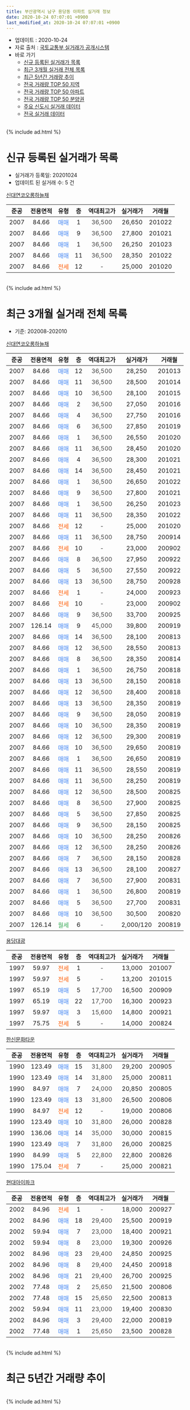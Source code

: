 ```yaml
---
title: 부산광역시 남구 용당동 아파트 실거래 정보
date: 2020-10-24 07:07:01 +0900
last_modified_at: 2020-10-24 07:07:01 +0900
---
```


* 업데이트 : 2020-10-24
* 자료 출처 : [국토교통부 실거래가 공개시스템](http://rt.molit.go.kr)
* 바로 가기
    * [신규 등록된 실거래가 목록](#신규-등록된-실거래가-목록)
    * [최근 3개월 실거래 전체 목록](#최근-3개월-실거래-전체-목록)
    * [최근 5년간 거래량 추이](#최근-5년간-거래량-추이)
    * [전국 거래량 TOP 50 지역](https://inasie.github.io/apt-trade-info/최근-3개월-전국에서-가장-거래가-많이-발생한-지역)
    * [전국 거래량 TOP 50 아파트](https://inasie.github.io/apt-trade-info/최근-3개월-전국에서-가장-거래가-많이-발생한-아파트)
    * [전국 거래량 TOP 50 분양권](https://inasie.github.io/apt-trade-info/최근-3개월-전국에서-가장-거래가-많이-발생한-분양권)
    * [주요 신도시 실거래 데이터](https://inasie.github.io/apt-trade-info/주요-신도시)
    * [전국 실거래 데이터](https://inasie.github.io/apt-trade-info/전국)
<br>
{% include ad.html %}
<br>

# 신규 등록된 실거래가 목록
* 실거래가 등록일: 20201024
* 업데이트 된 실거래 수: 5 건


[신대연코오롱하늘채](https://search.naver.com/search.naver?query=%EB%B6%80%EC%82%B0%EA%B4%91%EC%97%AD%EC%8B%9C+%EB%82%A8%EA%B5%AC+%EC%9A%A9%EB%8B%B9%EB%8F%99+%EC%8B%A0%EB%8C%80%EC%97%B0%EC%BD%94%EC%98%A4%EB%A1%B1%ED%95%98%EB%8A%98%EC%B1%84)

|준공|전용면적|유형|층|역대최고가|실거래가|거래월|
|:---:|:---:|:---:|:---:|:---:|:---:|:---:|
|2007|84.66|<span style="color:#4285f3">매매</span>|1|<span style="color:#444444">36,500</span>|26,650|201022|
|2007|84.66|<span style="color:#4285f3">매매</span>|9|<span style="color:#444444">36,500</span>|27,800|201021|
|2007|84.66|<span style="color:#4285f3">매매</span>|1|<span style="color:#444444">36,500</span>|26,250|201023|
|2007|84.66|<span style="color:#4285f3">매매</span>|11|<span style="color:#444444">36,500</span>|28,350|201022|
|2007|84.66|<span style="color:#ff5a00">전세</span>|12|<span style="color:#444444">-</span>|25,000|201020|


<br>
{% include ad.html %}
<br>

# 최근 3개월 실거래 전체 목록
* 기준: 202008-202010


[신대연코오롱하늘채](https://search.naver.com/search.naver?query=%EB%B6%80%EC%82%B0%EA%B4%91%EC%97%AD%EC%8B%9C+%EB%82%A8%EA%B5%AC+%EC%9A%A9%EB%8B%B9%EB%8F%99+%EC%8B%A0%EB%8C%80%EC%97%B0%EC%BD%94%EC%98%A4%EB%A1%B1%ED%95%98%EB%8A%98%EC%B1%84)

|준공|전용면적|유형|층|역대최고가|실거래가|거래월|
|:---:|:---:|:---:|:---:|:---:|:---:|:---:|
|2007|84.66|<span style="color:#4285f3">매매</span>|12|<span style="color:#444444">36,500</span>|28,250|201013|
|2007|84.66|<span style="color:#4285f3">매매</span>|11|<span style="color:#444444">36,500</span>|28,500|201014|
|2007|84.66|<span style="color:#4285f3">매매</span>|10|<span style="color:#444444">36,500</span>|28,100|201015|
|2007|84.66|<span style="color:#4285f3">매매</span>|2|<span style="color:#444444">36,500</span>|27,050|201016|
|2007|84.66|<span style="color:#4285f3">매매</span>|4|<span style="color:#444444">36,500</span>|27,750|201016|
|2007|84.66|<span style="color:#4285f3">매매</span>|6|<span style="color:#444444">36,500</span>|27,850|201019|
|2007|84.66|<span style="color:#4285f3">매매</span>|1|<span style="color:#444444">36,500</span>|26,550|201020|
|2007|84.66|<span style="color:#4285f3">매매</span>|11|<span style="color:#444444">36,500</span>|28,450|201020|
|2007|84.66|<span style="color:#4285f3">매매</span>|4|<span style="color:#444444">36,500</span>|28,300|201021|
|2007|84.66|<span style="color:#4285f3">매매</span>|14|<span style="color:#444444">36,500</span>|28,450|201021|
|2007|84.66|<span style="color:#4285f3">매매</span>|1|<span style="color:#444444">36,500</span>|26,650|201022|
|2007|84.66|<span style="color:#4285f3">매매</span>|9|<span style="color:#444444">36,500</span>|27,800|201021|
|2007|84.66|<span style="color:#4285f3">매매</span>|1|<span style="color:#444444">36,500</span>|26,250|201023|
|2007|84.66|<span style="color:#4285f3">매매</span>|11|<span style="color:#444444">36,500</span>|28,350|201022|
|2007|84.66|<span style="color:#ff5a00">전세</span>|12|<span style="color:#444444">-</span>|25,000|201020|
|2007|84.66|<span style="color:#4285f3">매매</span>|11|<span style="color:#444444">36,500</span>|28,750|200914|
|2007|84.66|<span style="color:#ff5a00">전세</span>|10|<span style="color:#444444">-</span>|23,000|200902|
|2007|84.66|<span style="color:#4285f3">매매</span>|8|<span style="color:#444444">36,500</span>|27,950|200922|
|2007|84.66|<span style="color:#4285f3">매매</span>|5|<span style="color:#444444">36,500</span>|27,550|200922|
|2007|84.66|<span style="color:#4285f3">매매</span>|13|<span style="color:#444444">36,500</span>|28,750|200928|
|2007|84.66|<span style="color:#ff5a00">전세</span>|1|<span style="color:#444444">-</span>|24,000|200923|
|2007|84.66|<span style="color:#ff5a00">전세</span>|10|<span style="color:#444444">-</span>|23,000|200902|
|2007|84.66|<span style="color:#4285f3">매매</span>|9|<span style="color:#444444">36,500</span>|33,700|200925|
|2007|126.14|<span style="color:#4285f3">매매</span>|9|<span style="color:#444444">45,000</span>|39,800|200919|
|2007|84.66|<span style="color:#4285f3">매매</span>|14|<span style="color:#444444">36,500</span>|28,100|200813|
|2007|84.66|<span style="color:#4285f3">매매</span>|12|<span style="color:#444444">36,500</span>|28,550|200813|
|2007|84.66|<span style="color:#4285f3">매매</span>|8|<span style="color:#444444">36,500</span>|28,350|200814|
|2007|84.66|<span style="color:#4285f3">매매</span>|1|<span style="color:#444444">36,500</span>|26,750|200818|
|2007|84.66|<span style="color:#4285f3">매매</span>|13|<span style="color:#444444">36,500</span>|28,150|200818|
|2007|84.66|<span style="color:#4285f3">매매</span>|12|<span style="color:#444444">36,500</span>|28,400|200818|
|2007|84.66|<span style="color:#4285f3">매매</span>|13|<span style="color:#444444">36,500</span>|28,350|200819|
|2007|84.66|<span style="color:#4285f3">매매</span>|9|<span style="color:#444444">36,500</span>|28,050|200819|
|2007|84.66|<span style="color:#4285f3">매매</span>|10|<span style="color:#444444">36,500</span>|28,350|200819|
|2007|84.66|<span style="color:#4285f3">매매</span>|12|<span style="color:#444444">36,500</span>|29,300|200819|
|2007|84.66|<span style="color:#4285f3">매매</span>|10|<span style="color:#444444">36,500</span>|29,650|200819|
|2007|84.66|<span style="color:#4285f3">매매</span>|1|<span style="color:#444444">36,500</span>|26,650|200819|
|2007|84.66|<span style="color:#4285f3">매매</span>|11|<span style="color:#444444">36,500</span>|28,550|200819|
|2007|84.66|<span style="color:#4285f3">매매</span>|11|<span style="color:#444444">36,500</span>|28,250|200819|
|2007|84.66|<span style="color:#4285f3">매매</span>|12|<span style="color:#444444">36,500</span>|28,500|200825|
|2007|84.66|<span style="color:#4285f3">매매</span>|8|<span style="color:#444444">36,500</span>|27,900|200825|
|2007|84.66|<span style="color:#4285f3">매매</span>|5|<span style="color:#444444">36,500</span>|27,850|200825|
|2007|84.66|<span style="color:#4285f3">매매</span>|9|<span style="color:#444444">36,500</span>|28,150|200825|
|2007|84.66|<span style="color:#4285f3">매매</span>|10|<span style="color:#444444">36,500</span>|28,250|200826|
|2007|84.66|<span style="color:#4285f3">매매</span>|12|<span style="color:#444444">36,500</span>|28,250|200826|
|2007|84.66|<span style="color:#4285f3">매매</span>|7|<span style="color:#444444">36,500</span>|28,150|200828|
|2007|84.66|<span style="color:#4285f3">매매</span>|13|<span style="color:#444444">36,500</span>|28,100|200827|
|2007|84.66|<span style="color:#4285f3">매매</span>|7|<span style="color:#444444">36,500</span>|27,900|200831|
|2007|84.66|<span style="color:#4285f3">매매</span>|1|<span style="color:#444444">36,500</span>|26,800|200819|
|2007|84.66|<span style="color:#4285f3">매매</span>|5|<span style="color:#444444">36,500</span>|27,700|200831|
|2007|84.66|<span style="color:#4285f3">매매</span>|10|<span style="color:#444444">36,500</span>|30,500|200820|
|2007|126.14|<span style="color:#34a853">월세</span>|6|<span style="color:#444444">-</span>|2,000/120|200819|


<script async src="//pagead2.googlesyndication.com/pagead/js/adsbygoogle.js"></script>
<!-- 기본 -->
<ins class="adsbygoogle"
     style="display:block"
     data-ad-client="ca-pub-2446590836940007"
     data-ad-slot="1659523306"
     data-ad-format="auto"
     data-full-width-responsive="true"></ins>
<script>
(adsbygoogle = window.adsbygoogle || []).push({});
</script>


[용당대광](https://search.naver.com/search.naver?query=%EB%B6%80%EC%82%B0%EA%B4%91%EC%97%AD%EC%8B%9C+%EB%82%A8%EA%B5%AC+%EC%9A%A9%EB%8B%B9%EB%8F%99+%EC%9A%A9%EB%8B%B9%EB%8C%80%EA%B4%91)

|준공|전용면적|유형|층|역대최고가|실거래가|거래월|
|:---:|:---:|:---:|:---:|:---:|:---:|:---:|
|1997|59.97|<span style="color:#ff5a00">전세</span>|1|<span style="color:#444444">-</span>|13,000|201007|
|1997|59.97|<span style="color:#ff5a00">전세</span>|5|<span style="color:#444444">-</span>|13,200|201015|
|1997|65.19|<span style="color:#4285f3">매매</span>|5|<span style="color:#444444">17,700</span>|16,500|200909|
|1997|65.19|<span style="color:#4285f3">매매</span>|22|<span style="color:#444444">17,700</span>|16,300|200923|
|1997|59.97|<span style="color:#4285f3">매매</span>|3|<span style="color:#444444">15,600</span>|14,800|200921|
|1997|75.75|<span style="color:#ff5a00">전세</span>|5|<span style="color:#444444">-</span>|14,000|200824|

[한신문화타운](https://search.naver.com/search.naver?query=%EB%B6%80%EC%82%B0%EA%B4%91%EC%97%AD%EC%8B%9C+%EB%82%A8%EA%B5%AC+%EC%9A%A9%EB%8B%B9%EB%8F%99+%ED%95%9C%EC%8B%A0%EB%AC%B8%ED%99%94%ED%83%80%EC%9A%B4)

|준공|전용면적|유형|층|역대최고가|실거래가|거래월|
|:---:|:---:|:---:|:---:|:---:|:---:|:---:|
|1990|123.49|<span style="color:#4285f3">매매</span>|15|<span style="color:#444444">31,800</span>|29,200|200905|
|1990|123.49|<span style="color:#4285f3">매매</span>|14|<span style="color:#444444">31,800</span>|25,000|200811|
|1990|84.97|<span style="color:#4285f3">매매</span>|7|<span style="color:#444444">24,000</span>|20,850|200805|
|1990|123.49|<span style="color:#4285f3">매매</span>|13|<span style="color:#444444">31,800</span>|26,500|200806|
|1990|84.97|<span style="color:#ff5a00">전세</span>|12|<span style="color:#444444">-</span>|19,000|200806|
|1990|123.49|<span style="color:#4285f3">매매</span>|10|<span style="color:#444444">31,800</span>|26,000|200828|
|1990|136.06|<span style="color:#4285f3">매매</span>|14|<span style="color:#444444">35,000</span>|30,000|200815|
|1990|123.49|<span style="color:#4285f3">매매</span>|7|<span style="color:#444444">31,800</span>|26,000|200825|
|1990|84.99|<span style="color:#4285f3">매매</span>|5|<span style="color:#444444">22,800</span>|22,800|200826|
|1990|175.04|<span style="color:#ff5a00">전세</span>|7|<span style="color:#444444">-</span>|25,000|200821|

[현대아이파크](https://search.naver.com/search.naver?query=%EB%B6%80%EC%82%B0%EA%B4%91%EC%97%AD%EC%8B%9C+%EB%82%A8%EA%B5%AC+%EC%9A%A9%EB%8B%B9%EB%8F%99+%ED%98%84%EB%8C%80%EC%95%84%EC%9D%B4%ED%8C%8C%ED%81%AC)

|준공|전용면적|유형|층|역대최고가|실거래가|거래월|
|:---:|:---:|:---:|:---:|:---:|:---:|:---:|
|2002|84.96|<span style="color:#ff5a00">전세</span>|1|<span style="color:#444444">-</span>|18,000|200927|
|2002|84.96|<span style="color:#4285f3">매매</span>|18|<span style="color:#444444">29,400</span>|25,500|200919|
|2002|59.94|<span style="color:#4285f3">매매</span>|7|<span style="color:#444444">23,000</span>|18,400|200921|
|2002|59.94|<span style="color:#4285f3">매매</span>|8|<span style="color:#444444">23,000</span>|19,300|200926|
|2002|84.96|<span style="color:#4285f3">매매</span>|23|<span style="color:#444444">29,400</span>|24,850|200925|
|2002|84.96|<span style="color:#4285f3">매매</span>|8|<span style="color:#444444">29,400</span>|24,450|200918|
|2002|84.96|<span style="color:#4285f3">매매</span>|21|<span style="color:#444444">29,400</span>|26,700|200925|
|2002|77.48|<span style="color:#4285f3">매매</span>|2|<span style="color:#444444">25,650</span>|21,500|200806|
|2002|77.48|<span style="color:#4285f3">매매</span>|15|<span style="color:#444444">25,650</span>|22,500|200813|
|2002|59.94|<span style="color:#4285f3">매매</span>|11|<span style="color:#444444">23,000</span>|19,400|200830|
|2002|84.96|<span style="color:#4285f3">매매</span>|3|<span style="color:#444444">29,400</span>|22,000|200819|
|2002|77.48|<span style="color:#4285f3">매매</span>|1|<span style="color:#444444">25,650</span>|23,500|200828|


<br>
{% include ad.html %}
<br>

# 최근 5년간 거래량 추이


<div style="width:100%;">
    <canvas id="deal_progress" height="200"></canvas>
</div>

<script>
new Chart(document.getElementById("deal_progress"), {
    type: 'line',
    data: {
        labels: ['201510','201511','201512','201601','201602','201603','201604','201605','201606','201607','201608','201609','201610','201611','201612','201701','201702','201703','201704','201705','201706','201707','201708','201709','201710','201711','201712','201801','201802','201803','201804','201805','201806','201807','201808','201809','201810','201811','201812','201901','201902','201903','201904','201905','201906','201907','201908','201909','201910','201911','201912','202001','202002','202003','202004','202005','202006','202007','202008','202009','202010'],
        datasets: [{
            label: '매매',
            pointRadius: 1,
            data: [9, 7, 4, 5, 3, 10, 10, 4, 6, 7, 12, 14, 22, 15, 8, 10, 5, 8, 8, 18, 12, 8, 6, 4, 4, 12, 4, 10, 5, 9, 5, 2, 4, 2, 5, 4, 3, 2, 2, 4, 5, 4, 6, 2, 4, 7, 6, 9, 5, 18, 11, 10, 11, 9, 7, 11, 32, 11, 38, 16, 14],
            borderColor: "rgba(255, 201, 14, 1)",
            backgroundColor: "rgba(255, 201, 14, 0.5)",
            fill: false,
            lineTension: 0
        },{
            label: '전월세',
            pointRadius: 1,
            data: [7, 6, 7, 2, 0, 2, 2, 2, 0, 0, 2, 10, 11, 6, 3, 5, 2, 4, 3, 7, 5, 4, 5, 5, 1, 10, 4, 5, 2, 4, 2, 6, 7, 5, 1, 7, 7, 3, 7, 3, 4, 2, 4, 3, 1, 5, 2, 3, 6, 9, 5, 3, 5, 6, 2, 4, 13, 5, 4, 4, 3],
            borderColor: "rgba(0, 141, 185, 1)",
            backgroundColor: "rgba(0, 141, 185, 0.5)",
            fill: false,
            lineTension: 0
        }
        ]
    },
    options: {
        responsive: true,
        title: {
            display: false
        },
        tooltips: {
            mode: 'index',
            intersect: false
        },
        hover: {
            mode: 'nearest',
            intersect: true
        },
        scales: {
            xAxes: [{
                display: true,
                scaleLabel: {
                    display: true,
                    labelString: '년/월'
                }
            }],
            yAxes: [{
                display: true,
                ticks: {
                    suggestedMin: 0,
                },
                scaleLabel: {
                    display: true,
                    labelString: '실거래 수'
                }
            }]
        }
    }
});

</script>


<br>
{% include ad.html %}
<br>

